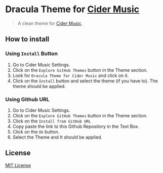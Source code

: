 # Dracula Theme for [Cider Music](https://cider.sh)

> A clean theme for [Cider Music](https://cider.sh).

## How to install
### Using `Install` Button
1. Go to Cider Music Settings.
2. Click on the `Explore GitHub Themes` button in the Theme section.
3. Look for `Dracula Theme for Cider Music` and click on it.
4. Click on the `Install` button and select the theme (if you have to). The theme should be applied.


### Using Github URL
1. Go to Cider Music Settings.
2. Click on the `Explore GitHub Themes` button in the Theme section.
3. Click on the `Install from GitHub URL`
4. Copy paste the link to this Github Repository in the Text Box.
5. Click on the `Ok` button.
6. Select the Theme and It should be applied.


## License

[MIT License](./LICENSE)
